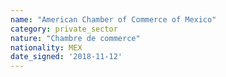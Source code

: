 ```yaml
---
name: "American Chamber of Commerce of Mexico"
category: private_sector
nature: "Chambre de commerce"
nationality: MEX
date_signed: '2018-11-12'
---
```

    